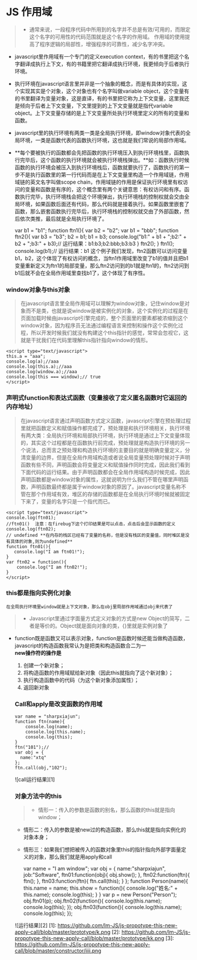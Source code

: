 # JS 作用域
> * 通常来说，一段程序代码中所用到的名字并不总是有效/可用的，而限定这个名字的可用性的代码范围就是这个名字的作用域。 作用域的使用提高了程序逻辑的局部性，增强程序的可靠性，减少名字冲突。
* javascript里作用域有一个专门的定义execution context，有的书里把这个名字翻译成执行上下文，有的书籍里把它翻译成执行环境，我更倾向于后者执行环境。
* 执行环境在javascript语言里并非是一个抽象的概念，而是有具体的实现，这个实现其实是个对象，这个对象也有个名字叫做variable object，这个变量有的书里翻译为变量对象，这是直译，有的书里把它称为上下文变量，这里我还是倾向于后者上下文变量，下文里提到的上下文变量就是指代variable object。上下文变量存储的是上下文变量所处执行环境里定义的所有的变量和函数。
* javascript里的执行环境有两类一类是全局执行环境，即window对象代表的全局环境，一类是函数代表的函数执行环境，这也就是我们常说的局部作用域。
* **每个要被执行的函数都会先把函数的执行环境压入到执行环境栈里，函数执行完毕后，这个函数的执行环境就会被执行环境栈弹出。**如：函数执行时候函数的执行环境会被压入到执行环境栈后，函数就要执行了，函数执行的第一步不是执行函数里的第一行代码而是在上下文变量里构造一个作用域链，作用域链的英文名字叫做scope chain，作用域链的作用是保证执行环境里有权访问的变量和函数是有序的，这个概念里有两个关键意思：有权访问和有序。函数执行完毕，执行环境栈会把这个环境弹出，执行环境栈的控制权就会交由全局环境，如果函数后面还有代码，那么代码就是接着执行。如果函数里嵌套了函数，那么嵌套函数执行完毕后，执行环境栈的控制权就交由了外部函数，然后依次类推，最后就是全局执行环境了。

    var b1 = "b1";
    function ftn1(){
        var b2 = "b2";
        var b1 = "bbb";
        function ftn2(){
            var b3 = "b3";
            b2 = b1;
            b1 = b3;
            console.log("b1:" + b1 + ";b2:" + b2 + ";b3:" + b3);// 运行结果：b1:b3;b2:bbb;b3:b3
        }
        ftn2();
    }
    ftn1();
    console.log(b1);// 运行结果：b1
    这个例子我们发现，ftn2函数可以访问变量b1，b2，这个体现了有权访问的概念，当ftn1作用域里改变了b1的值并且把b1变量重新定义为ftn1的局部变量，那么ftn2访问到的b1就是ftn1的，ftn2访问到b1后就不会在全局作用域里查找b1了，这个体现了有序性。

### window对象与this对象
> 在javascript语言里全局作用域可以理解为window对象，记住window是对象而不是类，也就是说window是被实例化的对象，这个实例化的过程是在页面加载时候由javascript引擎完成的，整个页面里的要素都被浓缩到这个window对象，因为程序员无法通过编程语言来控制和操作这个实例化过程，所以开发时候我们就没有构建这个this指针的感觉，常常会忽视它，这就是干扰我们在代码里理解this指针指向window的情形。

    <script type="text/javascript">
    this.a = "aaa";
    console.log(a);//aaa
    console.log(this.a);//aaa
    console.log(window.a);//aaa
    console.log(this === window);// true
    </script>

### 声明式function和表达式函数（变量接收了定义匿名函数时它返回的内存地址）
> 在javascript语言通过声明函数方式定义函数，javascript引擎在预处理过程里就把函数定义和赋值操作都完成了，预处理是和执行环境相关，执行环境有两大类：全局执行环境和局部执行环境，执行环境是通过上下文变量体现的，其实这个过程都是在函数执行前完成，预处理就是构造执行环境的另一个说法，总而言之预处理和构造执行环境的主要目的就是明确变量定义，分清变量的边界，但是在全局作用域构造或者说全局变量预处理时候对于声明函数有些不同，声明函数会将变量定义和赋值操作同时完成，因此我们看到下面代码的运行结果。由于声明函数都会在全局作用域构造时候完成，因此声明函数都是window对象的属性，这就说明为什么我们不管在哪里声明函数，声明函数最终都是属于window对象的原因了。javascript变量名称不管在那个作用域有效，堆区的存储的函数都是在全局执行环境时候就被固定下来了，变量的名字只是一个指代而已。

    <script type="text/javascript">
    console.log(ftn01);
    //ftn01()  注意：在firebug下这个打印结果是可以点击，点击后会显示函数的定义
    console.log(ftn02); 
    // undefined **在内存的栈区已经有了变量的名称，但是没有栈区的变量值，同时堆区是没有具体的对象,则为undefined**
    function ftn01(){
       console.log("I am ftn01!");
    }
    var ftn02 = function(){
        console.log("I am ftn02!");
    }
    </script>
### this都是指向实例化对象
    在全局执行环境里window就是上下文对象，那么在obj里局部作用域通过obj来代表了
> * Javascript里通过字面量方式定义对象的方式是new Object的简写，二者是等价的。Object就是面向对象的类，{}里就是实例对象了
* function既是函数又可以表示对象，function是函数时候还能当做构造函数，javascript的构造函数我常认为是把类和构造函数合二为一  
     **new操作符的操作是**
     1. 创建一个新对象；
     2. 将构造函数的作用域赋给新对象（因此this就指向了这个新对象）；
     3. 执行构造函数中的代码（为这个新对象添加属性）；
     4. 返回新对象

    <script type="text/javascript">
    var obj = {
        name:"sharpxiajun",
        job:"Software",
        show:function(){
            console.log("Name:" + this.name + ";Job:" + this.job);
            console.log(this);
    // Object { name="sharpxiajun", job="Software", show=function()}
        }
    };
    obj.show();//Name:sharpxiajun;Job:Software
    function Person(name,sex,age,job){
        this.name = name;
        this.sex = sex;
        this.age = age;
        this.job = job;
        this.showPerson = function(){
            console.log("姓名:" + this.name);
            console.log("性别:" + this.sex);
            console.log("年龄:" + this.age);
            console.log("工作:" + this.job);
            console.log(this);
            // Person { name="马云", sex="男", age=46, 更多...}
        }
    }
    var person = new Person("马云", "男", 46, "董事长");
    person.showPerson();
</script>

### Call和apply是改变函数的作用域

    var name = "sharpxiajun";
    function ftn(name){
        console.log(name);
        console.log(this.name);
        console.log(this);
    }
    ftn("101");//
    var obj = {
      name:"xtq"
    };
    ftn.call(obj,"102");

![call运行结果][1]

### 对象方法中的this
> * 情形一：传入的参数是函数的别名，那么函数的this就是指向window；
 * 情形二：传入的参数是被new过的构造函数，那么this就是指向实例化的对象本身；
 * 情形三：如果我们想把被传入的函数对象里this的指针指向外部字面量定义的对象，那么我们就是用apply和call
 
    var name = "I am window";
    var obj = {
        name:"sharpxiajun",
        job:"Software",
        ftn01:function(obj){
            obj.show();
        },
        ftn02:function(ftn){
            ftn();
        },
        ftn03:function(ftn){
            ftn.call(this);
        }
    };
    function Person(name){
        this.name = name;
        this.show = function(){
            console.log("姓名:" + this.name);
            console.log(this);
        }
    }
    var p = new Person("Person");
    obj.ftn01(p);
    obj.ftn02(function(){
       console.log(this.name);
       console.log(this);
    });
    obj.ftn03(function(){
        console.log(this.name);
        console.log(this);
    }); 
    
![运行结果][2]
[1]: https://github.com/lm-JS/js-propotype-this-new-apply-call/blob/master/prototype/k.png
[2]: https://github.com/lm-JS/js-propotype-this-new-apply-call/blob/master/prototype/kk.png
[3]: https://github.com/lm-JS/js-propotype-this-new-apply-call/blob/master/constructor/iiii.png
